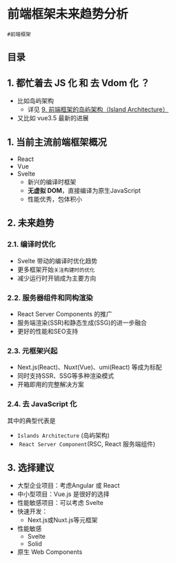 
# 前端框架未来趋势分析

`#前端框架` 


## 目录
<!-- toc -->
 ## 1. 都忙着**去 JS 化** 和 **去 Vdom 化** ？ 

- 比如岛屿架构 
	- 详见 [9. 前端框架的岛屿架构（Island Architecture）](/post/6Pj0ofHx.html)
- 又比如 vue3.5 最新的进展

## 1. 当前主流前端框架概况

- React
- Vue
- Svelte
	- 新兴的编译时框架
	- **无虚拟 DOM**，直接编译为原生JavaScript
	- 性能优秀，包体积小

## 2. 未来趋势

### 2.1. 编译时优化

- Svelte 带动的编译时优化趋势
- 更多框架开始`关注构建时的优化`
- 减少运行时开销成为主要方向 

### 2.2. 服务器组件和同构渲染

- React Server Components 的推广
- 服务端渲染(SSR)和静态生成(SSG)的进一步融合
- 更好的性能和SEO支持 

### 2.3. 元框架兴起

- Next.js(React)、Nuxt(Vue)、umi(React) 等成为标配
- 同时支持SSR、SSG等多种渲染模式
- 开箱即用的完整解决方案

### 2.4. 去 JavaScript 化

其中的典型代表是

- `Islands Architecture` (岛屿架构)
-  `React Server Component`(RSC, React 服务端组件)

## 3. 选择建议

- 大型企业项目：考虑Angular 或 React
- 中小型项目：Vue.js 是很好的选择
- 性能敏感项目：可以考虑 Svelte
- 快速开发：
	- Next.js或Nuxt.js等元框架
- 性能敏感
	- Svelte
	- Solid
- 原生 Web Components

